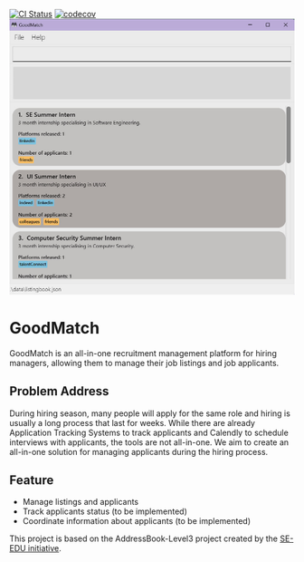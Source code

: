[![CI Status](https://github.com/se-edu/addressbook-level3/workflows/Java%20CI/badge.svg)](https://github.com/se-edu/addressbook-level3/actions)
[![codecov](https://codecov.io/gh/nus-cs2103-AY2223S2/tp/branch/master/graph/badge.svg?token=SNV76O467D)](https://codecov.io/gh/nus-cs2103-AY2223S2/tp)
![Ui](docs/images/Ui.png)

# GoodMatch

GoodMatch is an all-in-one recruitment management platform for hiring managers, allowing them to manage their job listings and job applicants.

## Problem Address

During hiring season, many people will apply for the same role and hiring is usually a long process that last for weeks. While there are already Application Tracking Systems to track applicants and Calendly to schedule interviews with applicants, the tools are not all-in-one. We aim to create an all-in-one solution for managing applicants during the hiring process.

## Feature

* Manage listings and applicants
* Track applicants status (to be implemented)
* Coordinate information about applicants (to be implemented)

This project is based on the AddressBook-Level3 project created by the [SE-EDU initiative](https://se-education.org).
